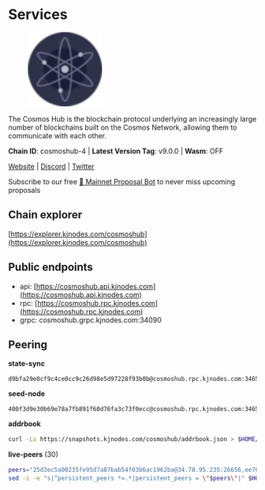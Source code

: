 # Services

<figure><img src="https://raw.githubusercontent.com/kj89/cosmos-images/main/logos/cosmoshub.png" width="150" alt=""><figcaption></figcaption></figure>

The Cosmos Hub is the blockchain protocol underlying an  increasingly large number of blockchains built on the  Cosmos Network, allowing them to communicate with each other.

**Chain ID**: cosmoshub-4 | **Latest Version Tag**: v9.0.0 | **Wasm**: OFF

[Website](https://hub.cosmos.network) | [Discord](https://discord.gg/cosmosnetwork) | [Twitter](https://twitter.com/cosmoshub)



Subscribe to our free [🤖 Mainnet Proposal Bot](https://t.me/kjnodes_proposal_bot) to never miss upcoming proposals


## Chain explorer
[https://explorer.kjnodes.com/cosmoshub](https://explorer.kjnodes.com/cosmoshub)

## Public endpoints

* api: [https://cosmoshub.api.kjnodes.com](https://cosmoshub.api.kjnodes.com)
* rpc: [https://cosmoshub.rpc.kjnodes.com](https://cosmoshub.rpc.kjnodes.com)
* grpc: cosmoshub.grpc.kjnodes.com:34090

## Peering

**state-sync**

```text
d9bfa29e0cf9c4ce0cc9c26d98e5d97228f93b0b@cosmoshub.rpc.kjnodes.com:34656
```

**seed-node**

```text
400f3d9e30b69e78a7fb891f60d76fa3c73f0ecc@cosmoshub.rpc.kjnodes.com:34659
```

**addrbook**
```bash
curl -Ls https://snapshots.kjnodes.com/cosmoshub/addrbook.json > $HOME/.gaia/config/addrbook.json
```

**live-peers** (30)
```bash
peers="25d3ec5a00235fe95d7a87bab54f03b6ac1962ba@34.78.95.235:26656,ee767901f4a7eaf44603ef0a5b6e5edac118ba1e@74.118.136.149:26656,d484b416598b98d3cd7f4dfb6faa30d75ee9d545@188.214.129.233:26656,1da54d20c7339713f1d6d28dd2117087dd33d0ca@5.9.59.145:26656,32bdba6ced12cdf2e534566e6c3d66ee2f7ef494@84.244.95.229:26656,971ed177b284db42108187867cb8694df48ac742@95.217.205.41:26656,9d048653fa4d98e6c0760ed0c54ad2d257ba46df@65.108.137.34:26656,9edd51012df3a09395a48eb68a84723d6308e08c@35.212.116.100:26656,e2b3cba06a28ff811e72f23d0e025c9354ed680d@35.206.163.4:26656,d9bfa29e0cf9c4ce0cc9c26d98e5d97228f93b0b@65.109.88.38:34656,b6b9bc1a0c18d12be759111bb3a0d9a8958120c7@57.128.20.184:26656,b858ca4f3fed2c36b949cf67188b126e2542a39a@135.181.215.115:26726,3da88430414ec9084c8983fe4d462cce655ff1f3@51.222.245.114:26656,0eeb20e044d632b279e67f2fe91f50e4fceab1fd@159.223.223.84:26656,c940e11c1072dad06da3b1b48ca92966bb37e93a@74.96.207.58:28721,36515aac2a928e227e7dc793a548b35b54bec974@45.63.82.80:26656,6ecca845883e9273062ee515d2657080e6539d9e@65.109.32.148:26726,d53ecee926a66a4a6b1858004f5f22f77faca036@3.69.52.20:26656,ca5011c44fd74d95e7fca487c69e301df195750c@65.108.122.246:26726,fe21dd474640247888fc7c4dce82da8da08a8bfd@135.181.113.227:26656,d25bd1bea59f3a96bcb98b6da6f5cf874ac59179@54.236.120.119:26656,1279eae188599463661c3e2b9ab492615a6d7079@65.108.235.32:2010,e829d4764a5cecc44b3414777853b34407b36601@185.16.39.179:26656,0255a6594d169ea042a3a3694f279daf2eb7ab4a@103.126.158.30:26656,dea13e7232642331360d4387b0ab106b014092d4@116.202.236.59:26656,cfd785a4224c7940e9a10f6c1ab24c343e923bec@164.68.107.188:26656,64a0909aa38311baaba615c6299a4ca9d27fd7ef@44.209.21.229:26656,27ad834c62dbefc5beb74be7575515927bd07c58@193.176.85.151:26656,1cce99042f884d669e7287e3e362bff8e385c63e@46.4.79.183:26726,cd372322e563832871672be23d8303508d4385a3@139.59.8.48:26090"
sed -i -e "s|^persistent_peers *=.*|persistent_peers = \"$peers\"|" $HOME/.gaia/config/config.toml
```
